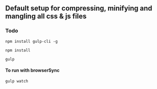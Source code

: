 ## Default setup for compressing, minifying and mangling all css & js files

### Todo

`npm install gulp-cli -g`

`npm install`

`gulp`

#### To run with browserSync
`gulp watch`
